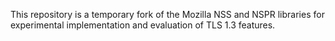 This repository is a temporary fork of the Mozilla NSS and NSPR libraries
for experimental implementation and evaluation of TLS 1.3 features.

